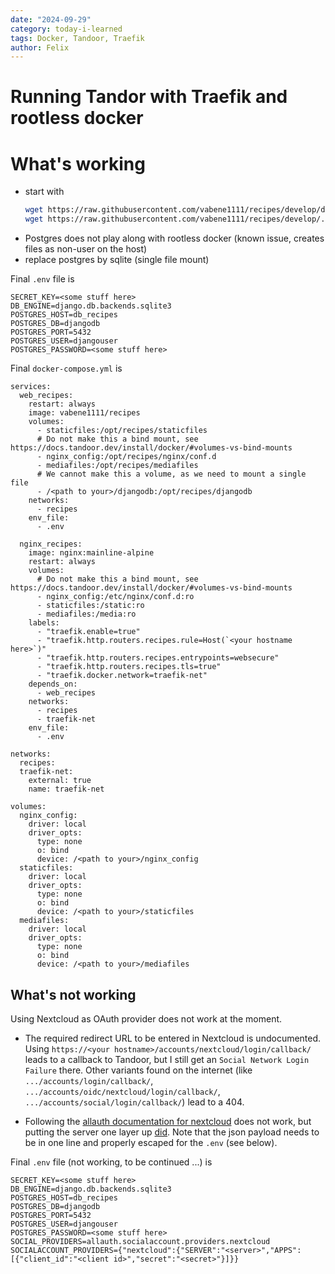 ```yaml
---
date: "2024-09-29"
category: today-i-learned
tags: Docker, Tandoor, Traefik
author: Felix
---
```


# Running Tandor with Traefik and rootless docker

# What's working

- start with
  ```bash
  wget https://raw.githubusercontent.com/vabene1111/recipes/develop/docs/install/docker/traefik-nginx/docker-compose.yml
  wget https://raw.githubusercontent.com/vabene1111/recipes/develop/.env.template -O .env
  ```
- Postgres does not play along with rootless docker (known issue, creates files as non-user on the host)
- replace postgres by sqlite (single file mount)

Final `.env` file is
```
SECRET_KEY=<some stuff here>
DB_ENGINE=django.db.backends.sqlite3
POSTGRES_HOST=db_recipes
POSTGRES_DB=djangodb
POSTGRES_PORT=5432
POSTGRES_USER=djangouser
POSTGRES_PASSWORD=<some stuff here>
```

Final `docker-compose.yml` is
```
services:
  web_recipes:
    restart: always
    image: vabene1111/recipes
    volumes:
      - staticfiles:/opt/recipes/staticfiles
      # Do not make this a bind mount, see https://docs.tandoor.dev/install/docker/#volumes-vs-bind-mounts
      - nginx_config:/opt/recipes/nginx/conf.d
      - mediafiles:/opt/recipes/mediafiles
      # We cannot make this a volume, as we need to mount a single file
      - /<path to your>/djangodb:/opt/recipes/djangodb
    networks:
      - recipes
    env_file:
      - .env

  nginx_recipes:
    image: nginx:mainline-alpine
    restart: always
    volumes:
      # Do not make this a bind mount, see https://docs.tandoor.dev/install/docker/#volumes-vs-bind-mounts
      - nginx_config:/etc/nginx/conf.d:ro
      - staticfiles:/static:ro
      - mediafiles:/media:ro
    labels:
      - "traefik.enable=true"
      - "traefik.http.routers.recipes.rule=Host(`<your hostname here>`)"
      - "traefik.http.routers.recipes.entrypoints=websecure"
      - "traefik.http.routers.recipes.tls=true"
      - "traefik.docker.network=traefik-net"
    depends_on:
      - web_recipes
    networks:
      - recipes
      - traefik-net
    env_file:
      - .env

networks:
  recipes:
  traefik-net:
    external: true
    name: traefik-net

volumes:
  nginx_config:
    driver: local
    driver_opts:
      type: none
      o: bind
      device: /<path to your>/nginx_config
  staticfiles:
    driver: local
    driver_opts:
      type: none
      o: bind
      device: /<path to your>/staticfiles
  mediafiles:
    driver: local
    driver_opts:
      type: none
      o: bind
      device: /<path to your>/mediafiles
```

## What's not working

Using Nextcloud as OAuth provider does not work at the moment.

- The required redirect URL to be entered in Nextcloud is undocumented.
  Using `https://<your hostname>/accounts/nextcloud/login/callback/` leads to a callback to Tandoor, but I still get an `Social Network Login Failure` there.
  Other variants found on the internet (like `.../accounts/login/callback/`, `.../accounts/oidc/nextcloud/login/callback/`, `.../accounts/social/login/callback/`) lead to a 404.

- Following the [allauth documentation for nextcloud](https://docs.allauth.org/en/latest/socialaccount/providers/nextcloud.html) does not work, but putting the server one layer up [did](https://github.com/TandoorRecipes/recipes/issues/3214#issuecomment-2381178171).
  Note that the json payload needs to be in one line and properly escaped for the `.env` (see below).

Final `.env` file (not working, to be continued ...) is
```
SECRET_KEY=<some stuff here>
DB_ENGINE=django.db.backends.sqlite3
POSTGRES_HOST=db_recipes
POSTGRES_DB=djangodb
POSTGRES_PORT=5432
POSTGRES_USER=djangouser
POSTGRES_PASSWORD=<some stuff here>
SOCIAL_PROVIDERS=allauth.socialaccount.providers.nextcloud
SOCIALACCOUNT_PROVIDERS={"nextcloud":{"SERVER":"<server>","APPS":[{"client_id":"<client id>","secret":"<secret>"}]}}
```

